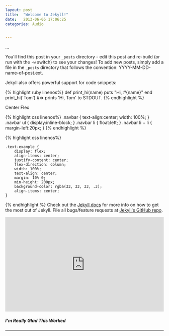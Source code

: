 ```yaml
---
layout: post
title:  "Welcome to Jekyll!"
date:   2013-06-05 17:06:25
categories: Audio


---
```

...

You'll find this post in your `_posts` directory - edit this post and re-build (or run with the `-w` switch) to see your changes!
To add new posts, simply add a file in the `_posts` directory that follows the convention: YYYY-MM-DD-name-of-post.ext.

Jekyll also offers powerful support for code snippets:

{% highlight ruby linenos%}
def print_hi(name)
  puts "Hi, #{name}"
end
print_hi('Tom')
#=> prints 'Hi, Tom' to STDOUT.
{% endhighlight %}

Center Flex

{% highlight css linenos%}
.navbar {
    text-align:center;
    width: 100%;
}
.navbar ul {
    display:inline-block;
}
.navbar li {
    float:left;
}
.navbar li + li {
    margin-left:20px;
}
{% endhighlight %}

{% highlight css linenos%}

    .text-example {
        display: flex;
        align-items: center;
        justify-content: center;
        flex-direction: column;
        width: 100%;
        text-align: center;
        margin: 10% 0;
        min-height: 200px;
        background-color: rgba(33, 33, 33, .3);
        align-items: center;
    }
   {% endhighlight %}
Check out the [Jekyll docs][jekyll] for more info on how to get the most out of Jekyll. File all bugs/feature requests at [Jekyll's GitHub repo][jekyll-gh].

<iframe width="100%" height="300" scrolling="no" frameborder="no" allow="autoplay" src="https://w.soundcloud.com/player/?url=https%3A//api.soundcloud.com/tracks/288659449&color=%23ff5500&auto_play=false&hide_related=false&show_comments=true&show_user=true&show_reposts=false&show_teaser=true&visual=true"></iframe>

<div class="note"><h5>I'm Really Glad This Worked</h5></div>

[jekyll-gh]: https://github.com/mojombo/jekyll
[jekyll]:    http://jekyllrb.com
---